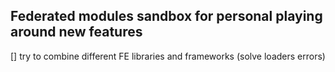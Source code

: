 ## Federated modules sandbox for personal playing around new features

[] try to combine different FE libraries and frameworks (solve loaders errors)

